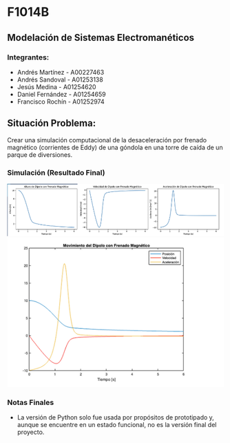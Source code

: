 # F1014B
## Modelación de Sistemas Electromanéticos
### Integrantes: 
- Andrés Martínez - A00227463
- Andrés Sandoval - A01253138
- Jesús Medina - A01254620
- Daniel Fernández - A01254659
- Francisco Rochín - A01252974


## Situación Problema: 
Crear una simulación computacional de la desaceleración por frenado magnético (corrientes de Eddy) de una góndola en una torre de caída de un parque de diversiones.

### Simulación (Resultado Final) 

![Resultado Final](./img/img1.png)
![Resultado Final](./img/img2.png)

### Notas Finales
- La versión de Python solo fue usada por propósitos de prototipado y, aunque se encuentre en un estado funcional, no es la versión final del proyecto.